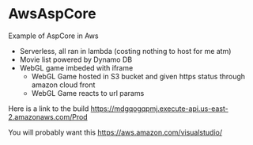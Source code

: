# AwsAspCore
Example of AspCore in Aws

- Serverless, all ran in lambda (costing nothing to host for me atm)
- Movie list powered by Dynamo DB
- WebGL game imbeded with iframe
  - WebGL Game hosted in S3 bucket and given https status through amazon cloud front
  - WebGL Game reacts to url params

Here is a link to the build
https://mdgqogqpmj.execute-api.us-east-2.amazonaws.com/Prod

You will probably want this
https://aws.amazon.com/visualstudio/
